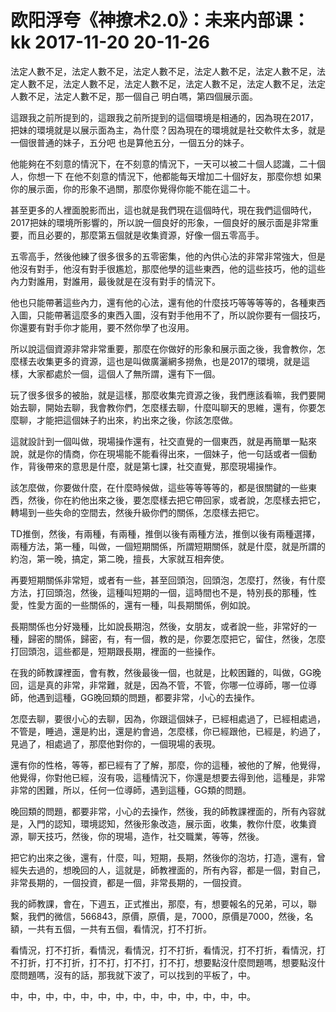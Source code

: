 # 欧阳浮夸《神撩术2.0》：未来内部课：kk 2017-11-20 20-11-26

法定人數不足，法定人數不足，法定人數不足，法定人數不足，法定人數不足，法定人數不足，法定人數不足，法定人數不足，法定人數不足，法定人數不足，法定人數不足，法定人數不足，那一個自己 明白嗎，第四個展示面。

這跟我之前所提到的，這跟我之前所提到的這個環境是相通的，因為現在2017，把妹的環境就是以展示面為主，為什麼？因為現在的環境就是社交軟件太多，就是一個很普通的妹子，五分吧 也是算他五分，一個五分的妹子。

他能夠在不刻意的情況下，在不刻意的情況下，一天可以被二十個人認識，二十個人，你想一下 在他不刻意的情況下，他都能每天增加二十個好友，那麼你想 如果你的展示面，你的形象不過關，那麼你覺得你能不能在這二十。

甚至更多的人裡面脫影而出，這也就是我們現在這個時代，現在我們這個時代，2017把妹的環境所影響的，所以說一個良好的形象，一個良好的展示面是非常重要，而且必要的，那麼第五個就是收集資源，好像一個五零高手。

五零高手，然後他練了很多很多的五零密集，他的內供心法的非常非常強大，但是他沒有對手，他沒有對手很尷尬，那麼他學的這些東西，他的這些技巧，他的這些內力對誰用，對誰用，最後就是在沒有對手的情況下。

他也只能帶著這些內力，還有他的心法，還有他的什麼技巧等等等等的，各種東西 入圖，只能帶著這麼多的東西入圖，沒有對手他用不了，所以說你要有一個技巧，你還要有對手你才能用，要不然你學了也沒用。

所以說這個資源非常非常重要，那麼在你做好的形象和展示面之後，我會教你，怎麼樣去收集更多的資源，這也是叫做廣灑網多撈魚，也是2017的環境，就是這樣，大家都處於一個，這個人了無所謂，還有下一個。

玩了很多很多的被胎，就是這樣，那麼收集完資源之後，我們應該看嘛，我們要開始去聊，開始去聊，我會教你們，怎麼樣去聊，什麼叫聊天的思維，還有，你要怎麼聊，才能把這個妹子約出來，約出來之後，你該怎麼做。

這就設計到一個叫做，現場操作還有，社交直覺的一個東西，就是再簡單一點來說，就是你的情商，你在現場能不能看得出來，一個妹子，他一句話或者一個動作，背後帶來的意思是什麼，就是第七課，社交直覺，那麼現場操作。

該怎麼做，你要做什麼，在什麼時候做，這些等等等等的，都是很關鍵的一些東西，然後，你在約他出來之後，要怎麼樣去把它帶回家，或者說，怎麼樣去把它，轉場到一些失命的空間去，然後升級你們的關係，怎麼樣去把它。

TD推倒，然後，有兩種，有兩種，推倒以後有兩種方法，推倒以後有兩種選擇，兩種方法，第一種，叫做，一個短期關係，所謂短期關係，就是什麼，就是所謂的約泡，第一晚，搞定，第二晚，擅長，大家就互相奔使。

再要短期關係非常短，或者有一些，甚至回頭泡，回頭泡，怎麼打，然後，有什麼方法，打回頭泡，然後，這種叫短期的一個，這時間也不是，特別長的那種，性愛，性愛方面的一些關係的，還有一種，叫長期關係，例如說。

長期關係也分好幾種，比如說長期泡，然後，女朋友，或者說一些，非常好的一種，歸密的關係，歸密，有，有一個，教的是，你要怎麼把它，留住，然後，怎麼打回頭泡，這些都是，短期跟長期，裡面的一些操作。

在我的師教課裡面，會有教，然後最後一個，也就是，比較困難的，叫做，GG晚回，這是真的非常，非常難，就是，因為不管，不管，你哪一位導師，哪一位導師，他遇到這種，GG晚回類的問題，都要非常，小心的去操作。

怎麼去聊，要很小心的去聊，因為，你跟這個妹子，已經相處過了，已經相處過，不管是，睡過，還是約出，還是約會過，怎麼樣，你已經跟他，已經是，約過了，見過了，相處過了，那麼他對你的，一個現場的表現。

還有你的性格，等等，都已經有了了解，那麼，你的這種，被他的了解，他覺得，他覺得，你對他已經，沒有吸，這種情況下，你還是想要去得到他，這種是，非常非常的困難，所以，任何一位導師，遇到這種，GG類的問題。

晚回類的問題，都要非常，小心的去操作，然後，我的師教課裡面的，所有內容就是，入門的認知，環境認知，然後形象改造，展示面，收集，教你什麼，收集資源，聊天技巧，然後，你的現場，造作，社交職業，等等，然後。

把它約出來之後，還有，什麼，叫，短期，長期，然後你的泡坊，打造，還有，曾經失去過的，想晚回的人，這就是，師教裡面的，所有內容，都是一個，對自己，非常長期的，一個投資，都是一個，非常長期的，一個投資。

我的師教課，會在，下週五，正式推出，那麼，有，想要報名的兄弟，可以，聯繫，我們的微信，566843，原價，原價，是，7000，原價是7000，然後，名額，一共有五個，一共有五個，看情況，打不打折。

看情況，打不打折，看情況，看情況，打不打折，看情況，打不打折，看情況，打不打折，打不打折，打不打，打不打，打不打，想要點沒什麼問題嗎，想要點沒什麼問題嗎，沒有的話，那我就下波了，可以找到的平板了，中。

中，中，中，中，中，中，中，中，中，中，中，中，中，中。